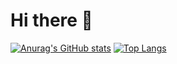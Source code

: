 # Hi there 👋
[![Anurag's GitHub stats](https://github-readme-stats.vercel.app/api?username=Grapeve)](https://github.com/anuraghazra/github-readme-stats)
[![Top Langs](https://github-readme-stats.vercel.app/api/top-langs/?username=Grapeve&layout=compact)](https://github.com/anuraghazra/github-readme-stats)
